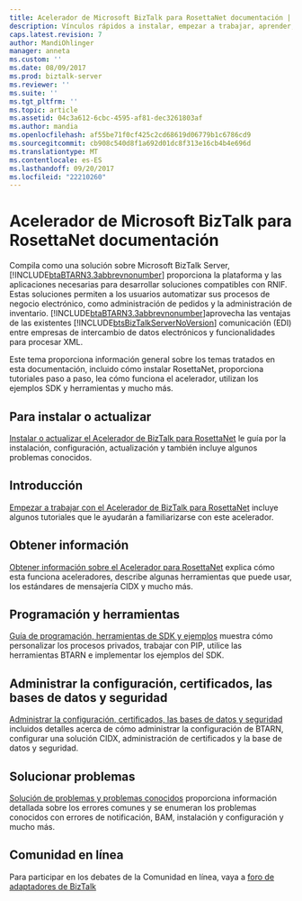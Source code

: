 ```yaml
---
title: Acelerador de Microsoft BizTalk para RosettaNet documentación | Documentos de Microsoft
description: Vínculos rápidos a instalar, empezar a trabajar, aprender, programación y herramientas, administración y solución de problemas del Acelerador para RosettaNet (BTARN) en BizTalk Server
caps.latest.revision: 7
author: MandiOhlinger
manager: anneta
ms.custom: ''
ms.date: 08/09/2017
ms.prod: biztalk-server
ms.reviewer: ''
ms.suite: ''
ms.tgt_pltfrm: ''
ms.topic: article
ms.assetid: 04c3a612-6cbc-4595-af81-dec3261803af
ms.author: mandia
ms.openlocfilehash: af55be71f0cf425c2cd68619d06779b1c6786cd9
ms.sourcegitcommit: cb908c540d8f1a692d01dc8f313e16cb4b4e696d
ms.translationtype: MT
ms.contentlocale: es-ES
ms.lasthandoff: 09/20/2017
ms.locfileid: "22210260"
---
```

# <a name="microsoft-biztalk-accelerator-for-rosettanet-documentation"></a>Acelerador de Microsoft BizTalk para RosettaNet documentación

 Compila como una solución sobre Microsoft BizTalk Server, [!INCLUDE[btaBTARN3.3abbrevnonumber](../../includes/btabtarn3-3abbrevnonumber-md.md)] proporciona la plataforma y las aplicaciones necesarias para desarrollar soluciones compatibles con RNIF. Estas soluciones permiten a los usuarios automatizar sus procesos de negocio electrónico, como administración de pedidos y la administración de inventario. [!INCLUDE[btaBTARN3.3abbrevnonumber](../../includes/btabtarn3-3abbrevnonumber-md.md)]aprovecha las ventajas de las existentes [!INCLUDE[btsBizTalkServerNoVersion](../../includes/btsbiztalkservernoversion-md.md)] comunicación (EDI) entre empresas de intercambio de datos electrónicos y funcionalidades para procesar XML.  

Este tema proporciona información general sobre los temas tratados en esta documentación, incluido cómo instalar RosettaNet, proporciona tutoriales paso a paso, lea cómo funciona el acelerador, utilizan los ejemplos SDK y herramientas y mucho más.

## <a name="install-or-upgrade"></a>Para instalar o actualizar
[Instalar o actualizar el Acelerador de BizTalk para RosettaNet](install-configure-upgrade-uninstall-troubleshoot-rosettanet.md) le guía por la instalación, configuración, actualización y también incluye algunos problemas conocidos.

## <a name="get-started"></a>Introducción
[Empezar a trabajar con el Acelerador de BizTalk para RosettaNet](get-started-with-biztalk-accelerator-for-rosettanet.md) incluye algunos tutoriales que le ayudarán a familiarizarse con este acelerador.

## <a name="learn"></a>Obtener información
[Obtener información sobre el Acelerador para RosettaNet](learn-the-rosettanet-accelerator-and-the-biztalk-tools-available.md) explica cómo esta funciona aceleradores, describe algunas herramientas que puede usar, los estándares de mensajería CIDX y mucho más.

## <a name="programming-and-tooling"></a>Programación y herramientas
[Guía de programación, herramientas de SDK y ejemplos](programming-guide-SDK-tools-and-samples.md) muestra cómo personalizar los procesos privados, trabajar con PIP, utilice las herramientas BTARN e implementar los ejemplos del SDK. 

## <a name="manage-configuration-certificates-databases-and-security"></a>Administrar la configuración, certificados, las bases de datos y seguridad
[Administrar la configuración, certificados, las bases de datos y seguridad](manage-configuration-certificates-databases-security.md) incluidos detalles acerca de cómo administrar la configuración de BTARN, configurar una solución CIDX, administración de certificados y la base de datos y seguridad.

## <a name="troubleshooting"></a>Solucionar problemas
[Solución de problemas y problemas conocidos](troubleshooting-and-known-issues-in-rosettanet.md) proporciona información detallada sobre los errores comunes y se enumeran los problemas conocidos con errores de notificación, BAM, instalación y configuración y mucho más.

## <a name="online-community"></a>Comunidad en línea  
 Para participar en los debates de la Comunidad en línea, vaya a [foro de adaptadores de BizTalk](https://social.msdn.microsoft.com/Forums/en-US/home?forum=biztalkr2adapters)